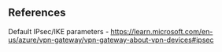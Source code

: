 ## References

Default IPsec/IKE parameters - https://learn.microsoft.com/en-us/azure/vpn-gateway/vpn-gateway-about-vpn-devices#ipsec